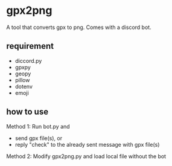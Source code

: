 # gpx2png

A tool that converts gpx to png. Comes with a discord bot.

## requirement
- diccord.py
- gpxpy
- geopy
- pillow
- dotenv
- emoji

## how to use
Method 1: Run bot.py and
  - send gpx file(s), or
  - reply "check" to the already sent message with gpx file(s)

Method 2: Modify gpx2png.py and load local file without the bot
